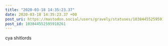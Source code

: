 ```yaml
---
title: "2020-03-18 14:35:23.37"
date: 2020-03-18 14:35:23.37 +00
post_uri: https://mastodon.social/users/gravely/statuses/103844552595910261
post_id: 103844552595910261
---
```

cya shitlords


